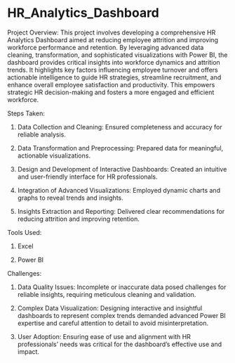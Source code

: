 # HR_Analytics_Dashboard

Project Overview:
This project involves developing a comprehensive HR Analytics Dashboard aimed at reducing employee attrition and improving workforce performance and retention. By leveraging advanced data cleaning, transformation, and sophisticated visualizations with Power BI, the dashboard provides critical insights into workforce dynamics and attrition trends. It highlights key factors influencing employee turnover and offers actionable intelligence to guide HR strategies, streamline recruitment, and enhance overall employee satisfaction and productivity. This empowers strategic HR decision-making and fosters a more engaged and efficient workforce.

Steps Taken:
1. Data Collection and Cleaning: Ensured completeness and accuracy for reliable analysis.

2. Data Transformation and Preprocessing: Prepared data for meaningful, actionable visualizations.

3. Design and Development of Interactive Dashboards: Created an intuitive and user-friendly interface for HR professionals.

4. Integration of Advanced Visualizations: Employed dynamic charts and graphs to reveal trends and insights.

5. Insights Extraction and Reporting: Delivered clear recommendations for reducing attrition and improving retention.


Tools Used:
1. Excel

2. Power BI


Challenges:
1. Data Quality Issues: Incomplete or inaccurate data posed challenges for reliable insights, requiring meticulous cleaning and validation.

2. Complex Data Visualization: Designing interactive and insightful dashboards to represent complex trends demanded advanced Power BI expertise and careful attention to detail to avoid misinterpretation.

3. User Adoption: Ensuring ease of use and alignment with HR professionals’ needs was critical for the dashboard’s effective use and impact.
